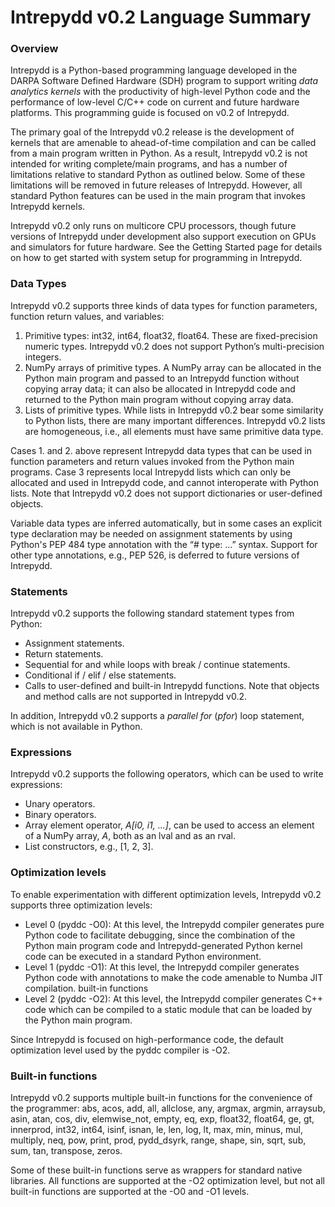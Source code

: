 # Intrepydd v0.2 Language Summary 


### Overview

Intrepydd is a Python-based programming language developed in the
DARPA Software Defined Hardware (SDH) program to support writing
_data analytics kernels_ with the productivity of high-level Python
code and the
performance of low-level C/C++ code on current and future hardware
platforms.  This programming guide is focused on v0.2 of Intrepydd.

The primary goal of the Intrepydd v0.2
release is the development of kernels that  are amenable to
ahead-of-time compilation and can be called from a main
program written in Python.  As a result, Intrepydd v0.2 is not intended for
writing complete/main programs, and has a number
of limitations relative to standard Python as outlined below.  Some of
these limitations will be removed in future releases of Intrepydd.
However, all standard Python features can be used in the main program
that invokes Intrepydd kernels.

Intrepydd v0.2 only runs on
multicore CPU processors, though future versions of Intrepydd under
development also support execution on GPUs and simulators for future
hardware.  See the Getting Started page for details on how to get
started with system setup for programming in Intrepydd.


### Data Types

Intrepydd v0.2 supports three kinds of data types for
function parameters, function return values, and variables:
1. Primitive types: int32, int64, float32, float64.  These are fixed-precision numeric types.  Intrepydd v0.2 does not support Python’s multi-precision integers.
2. NumPy arrays of primitive types.  A NumPy array can be allocated in
  the Python main program and passed to an Intrepydd function without
  copying array data; it can also be allocated in Intrepydd code and
  returned to the Python main program without
  copying array data.
3. Lists of primitive types.  While lists in Intrepydd v0.2 bear
     some similarity to Python lists, there are many important
     differences.  Intrepydd v0.2 lists are homogeneous, i.e., all elements must
	 have same primitive data type.
	 
Cases 1. and 2. above represent Intrepydd data types that can be used in function
parameters and return values invoked from the Python main programs.
Case 3 represents local Intrepydd lists which can only be allocated and used
in Intrepydd code, and cannot
interoperate with Python lists.  Note that Intrepydd v0.2 does not
support dictionaries or user-defined objects.

Variable data types are inferred automatically, but in some cases an
explicit type declaration may be needed on assignment statements by
using Python's PEP 484 type annotation with the “# type: …” syntax.
Support for other type annotations, e.g., PEP 526, is deferred to
future versions of Intrepydd.

### Statements

Intrepydd v0.2 supports the following standard statement types from Python:
- Assignment statements.
- Return statements.
- Sequential for and while loops with break / continue statements.
- Conditional if / elif / else statements.
- Calls to user-defined and built-in
Intrepydd functions.  Note that objects and method calls are not supported in Intrepydd v0.2.

In addition, Intrepydd v0.2 supports a _parallel for_ (_pfor_) loop
statement, which is not available in Python.

### Expressions

Intrepydd v0.2 supports the following operators, which can be used to
write expressions:
- Unary operators.
- Binary operators.
- Array element operator, _A[i0, i1, ...]_, can be used to access an
   element of a NumPy array, _A_, both as an lval and as an rval.
- List constructors, e.g., [1, 2, 3].

### Optimization levels

To enable experimentation with different optimization levels, Intrepydd
v0.2 supports three optimization levels:
- Level 0 (pyddc -O0): At this level, the Intrepydd compiler generates pure
  Python code to facilitate debugging, since the combination of
  the Python main program code and Intrepydd-generated Python kernel
  code can be executed in a standard Python environment.
- Level 1 (pyddc -O1): At this level, the Intrepydd compiler generates
  Python code with annotations to make the code amenable to Numba JIT
  compilation. built-in functions
- Level 2 (pyddc -O2): At this level, the Intrepydd compiler generates
  C++ code which can be compiled to a static module that can be
  loaded by the Python main program.

Since Intrepydd is focused on high-performance code, the default
optimization level used by the pyddc compiler is -O2.

### Built-in functions

Intrepydd v0.2 supports multiple built-in functions  for
the convenience of the programmer:  abs, acos, add, all, allclose, any, argmax, argmin, arraysub, asin, atan, cos, div, elemwise_not, empty, eq, exp, float32, float64, ge, gt, innerprod, int32, int64, isinf, isnan, le, len, log, lt, max, min, minus, mul, multiply, neq, pow, print, prod, pydd_dsyrk, range, shape, sin, sqrt, sub, sum, tan, transpose, zeros.

Some of these built-in functions serve as wrappers for
standard native libraries.  All functions are supported at the -O2
optimization level, but not all
built-in functions are supported at the -O0 and -O1 levels.
